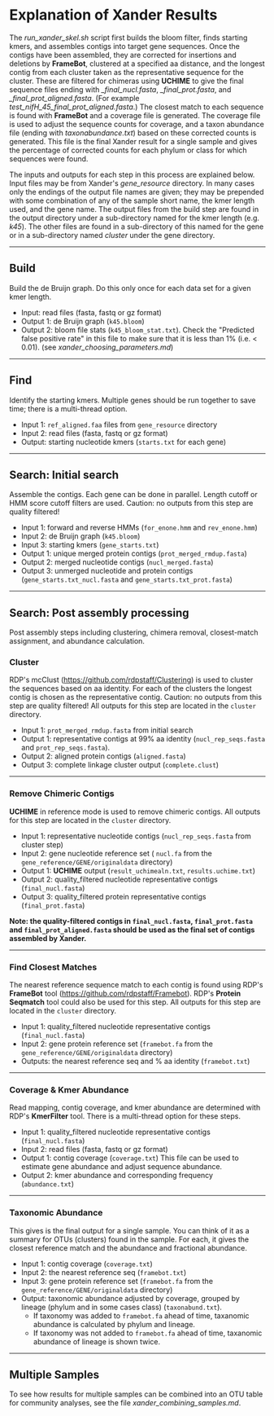 # Explanation of Xander Results 

The *run\_xander\_skel.sh* script first builds the bloom filter, finds starting kmers, and assembles contigs into target gene sequences. Once the contigs have been assembled, they are corrected for insertions and deletions by **FrameBot**, clustered at a specified aa distance, and the longest contig from each cluster taken as the representative sequence for the cluster. These are filtered for chimeras using **UCHIME** to give the final sequence files ending with *\_final\_nucl.fasta*, *\_final\_prot.fasta*, and *\_final\_prot\_aligned.fasta*. (For example *test\_nifH\_45\_final\_prot\_aligned.fasta*.) The closest match to each sequence is found with **FrameBot** and a coverage file is generated. The coverage file is used to adjust the sequence counts for coverage, and a taxon abundance file (ending with *taxonabundance.txt*) based on these corrected counts is generated. This file is the final Xander result for a single sample and gives the percentage of corrected counts for each phylum or class for which sequences were found. 

The inputs and outputs for each step in this process are explained below. Input files may be from Xander's *gene_resource* directory. In many cases only the endings of the output file names are given; they may be prepended with some combination of any of the sample short name, the kmer length used, and the gene name. The output files from the build step are found in the output directory under a sub-directory named for the kmer length (e.g. *k45*). The other files are found in a sub-directory of this named for the gene or in a sub-directory named *cluster* under the gene directory.

---

## Build
Build the de Bruijn graph. Do this only once for each data set for a given kmer length.

* Input: read files (fasta, fastq or gz format)
* Output 1: de Bruijn graph (`k45.bloom`) 
* Output 2: bloom file stats (`k45_bloom_stat.txt`). Check the "Predicted false positive rate" in this file to make sure that it is less than 1% (i.e. < 0.01). (see *xander\_choosing\_parameters.md*)

---

## Find
Identify the starting kmers. Multiple genes should be run together to save time; there is a multi-thread option.

* Input 1: `ref_aligned.faa` files from `gene_resource` directory 
* Input 2: read files (fasta, fastq or gz format)
* Output: starting nucleotide kmers (`starts.txt` for each gene)

---

## Search: Initial search
Assemble the contigs. Each gene can be done in parallel. Length cutoff or HMM score cutoff filters are used. Caution: no outputs from this step are quality filtered!

* Input 1: forward and reverse HMMs (`for_enone.hmm` and `rev_enone.hmm`)
* Input 2: de Bruijn graph (`k45.bloom`)
* Input 3: starting kmers (`gene_starts.txt`)
* Output 1: unique merged protein contigs (`prot_merged_rmdup.fasta`)
* Output 2: merged nucleotide contigs (`nucl_merged.fasta`)
* Output 3: unmerged nucleotide and protein contigs (`gene_starts.txt_nucl.fasta` and `gene_starts.txt_prot.fasta`)

---

## Search: Post assembly processing
Post assembly steps including clustering, chimera removal, closest-match assignment, and abundance calculation.

### Cluster
RDP's mcClust (https://github.com/rdpstaff/Clustering) is used to cluster the sequences based on aa identity. For each of the clusters the longest contig is chosen as the representative contig. Caution: no outputs from this step are quality filtered! All outputs for this step are located in the `cluster` directory. 

* Input 1: `prot_merged_rmdup.fasta` from initial search
* Output 1: representative contigs at 99% aa identity (`nucl_rep_seqs.fasta` and `prot_rep_seqs.fasta`). 
* Output 2: aligned protein contigs (`aligned.fasta`)
* Output 3: complete linkage cluster output (`complete.clust`) 

---

### Remove Chimeric Contigs
**UCHIME** in reference mode is used to remove chimeric contigs. All outputs for this step are located in the `cluster` directory. 

* Input 1: representative nucleotide contigs (`nucl_rep_seqs.fasta` from cluster step)
* Input 2: gene nucleotide reference set ( `nucl.fa` from the `gene_reference/GENE/originaldata` directory)
* Output 1: **UCHIME** output (`result_uchimealn.txt`, `results.uchime.txt`)
* Output 2: quality_filtered nucleotide representative contigs (`final_nucl.fasta`)
* Output 3: quality_filtered protein representative contigs (`final_prot.fasta`) 

**Note: the quality-filtered contigs in `final_nucl.fasta`, `final_prot.fasta` and `final_prot_aligned.fasta` should be used as the final set of contigs assembled by Xander.**

---

### Find Closest Matches
The nearest reference sequence match to each contig is found using RDP's **FrameBot** tool (https://github.com/rdpstaff/Framebot). RDP's **Protein Seqmatch** tool could also be used for this step. All outputs for this step are located in the `cluster` directory. 

* Input 1: quality_filtered nucleotide representative contigs (`final_nucl.fasta`)
* Input 2: gene protein reference set (`framebot.fa` from the `gene_reference/GENE/originaldata` directory)
* Outputs: the nearest reference seq and % aa identity (`framebot.txt`)

---

### Coverage & Kmer Abundance
Read mapping, contig coverage, and kmer abundance are determined with RDP's **KmerFilter** tool. There is a multi-thread option for these steps.

* Input 1: quality\_filtered nucleotide representative contigs (`final_nucl.fasta`)
* Input 2: read files (fasta, fastq or gz format)
* Output 1: contig coverage (`coverage.txt`) This file can be used to estimate gene abundance and adjust sequence abundance.
* Output 2: kmer abundance and corresponding frequency (`abundance.txt`)

---

### Taxonomic Abundance 
This gives is the final output for a single sample. You can think of it as a summary for OTUs (clusters) found in the sample. For each, it gives the closest reference match and the abundance and fractional abundance. 

 * Input 1: contig coverage (`coverage.txt`)
 * Input 2: the nearest reference seq (`framebot.txt`) 
 * Input 3: gene protein reference set (`framebot.fa` from the `gene_reference/GENE/originaldata` directory) 
 * Output: taxonomic abundance adjusted by coverage, grouped by lineage (phylum and in some cases class) (`taxonabund.txt`). 
    * If taxonomy was added to `framebot.fa` ahead of time, taxanomic abundance is calculated by phylum and lineage. 
    * If taxonomy was not added to `framebot.fa` ahead of time, taxanomic abundance of lineage is shown twice.

---

## Multiple Samples
To see how results for multiple samples can be combined into an OTU table for community analyses, see the file *xander\_combining\_samples.md*.
